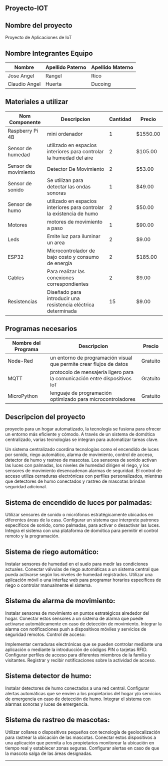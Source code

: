 ## Proyecto-IOT


## Nombre del proyecto
Proyecto de Aplicaciones de IoT

##  Nombre Integrantes Equipo

|Nombre | Apellido Paterno | Apellido Materno |
|-|-|-|
|Jose Angel|Rangel|Rico|
|Claudio Angel|Huerta|Ducoing|

## Materiales a utilizar

|Nom Componente | Descripcion | Cantidad| Precio|
|-|-|-|-|
|Raspberry Pi 4B|mini ordenador|1|$1550.00|
|Sensor de humedad|utilizado en espacios interiores para controlar la humedad del aire|2|$105.00|
|Sensor de movimiento|Detector De Movimiento|2|$53.00|
|Sensor de sonido|Se utilizan para detectar las ondas sonoras|1|$49.00|
|Sensor de humo|utilizado en espacios interiores para controlar la existencia de humo|2|$50.00|
|Motores|motores de movimiento a paso|1| $90.00|
|Leds|Emite luz para iluminar un area|2|$9.00|
|ESP32|Microcontrolador de bajo costo y consumo de energía|2|$185.00|
|Cables|Para realizar las conexiones correspondientes|2|$9.00|
|Resistencias|Diseñado para introducir una resistencia eléctrica determinada|15|$9.00|


## Programas necesarios

|Nombre del Programa | Descripcion | Precio|
|-|-|-|
|Node-Red |un entorno de programación visual que permite crear flujos de datos|Gratuito|
|MQTT| protocolo de mensajería ligero para la comunicación entre dispositivos IoT|Gratuito|
|MicroPython| lenguaje de programación optimizado para microcontroladores |Gratuito|

## Descripcion del proyecto
proyecto para un hogar automatizado, la tecnología se fusiona para ofrecer un entorno más eficiente y cómodo. A través de un sistema de domótica centralizado, varias tecnologías se integran para automatizar tareas clave.

Un sistema centralizado coordina tecnologías como el encendido de luces por sonido, riego automático, alarma de movimiento, control de acceso, detector de humo y rastreo de mascotas. Los sensores de sonido activan las luces con palmadas, los niveles de humedad dirigen el riego, y los sensores de movimiento desencadenan alarmas de seguridad. El control de acceso utiliza cerraduras electrónicas con perfiles personalizados, mientras que detectores de humo conectados y rastreo de mascotas brindan seguridad adicional.

## Sistema de encendido de luces por palmadas:

Utilizar sensores de sonido o micrófonos estratégicamente ubicados en diferentes áreas de la casa.
Configurar un sistema que interprete patrones específicos de sonido, como palmadas, para activar o desactivar las luces.
Integra el sistema con una plataforma de domótica para permitir el control remoto y la programación.

## Sistema de riego automático:

Instalar sensores de humedad en el suelo para medir las condiciones actuales.
Conectar válvulas de riego automáticas a un sistema central que pueda activarse según los niveles de humedad registrados.
Utilizar una aplicación móvil o una interfaz web para programar horarios específicos de riego o controlar manualmente el sistema.

## Sistema de alarma de movimiento:

Instalar sensores de movimiento en puntos estratégicos alrededor del hogar.
Conectar estos sensores a un sistema de alarma que puede activarse automáticamente en caso de detección de movimiento.
Integrar la alarma con notificaciones push a dispositivos móviles y servicios de seguridad remotos.
Control de acceso:

Implementar cerraduras electrónicas que se pueden controlar mediante una aplicación o mediante la introducción de códigos PIN o tarjetas RFID.
Configurar perfiles de acceso para diferentes miembros de la familia y visitantes.
Registrar y recibir notificaciones sobre la actividad de acceso.

## Sistema detector de humo:

Instalar detectores de humo conectados a una red central.
Configurar alertas automáticas que se envíen a los propietarios del hogar y/o servicios de emergencia en caso de detección de humo.
Integrar el sistema con alarmas sonoras y luces de emergencia.

## Sistema de rastreo de mascotas:

Utilizar collares o dispositivos pequeños con tecnología de geolocalización para rastrear la ubicación de las mascotas.
Conectar estos dispositivos a una aplicación que permita a los propietarios monitorear la ubicación en tiempo real y establecer zonas seguras.
Configurar alertas en caso de que la mascota salga de las áreas designadas.

****
